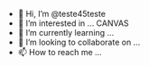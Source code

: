 - 👋 Hi, I’m @teste45teste
- 👀 I’m interested in ... CANVAS
- 🌱 I’m currently learning ...
- 💞️ I’m looking to collaborate on ...
- 📫 How to reach me ...

<!---
teste45teste/teste45teste is a ✨ special ✨ repository because its `README.md` (this file) appears on your GitHub profile.
You can click the Preview link to take a look at your changes.
--->

